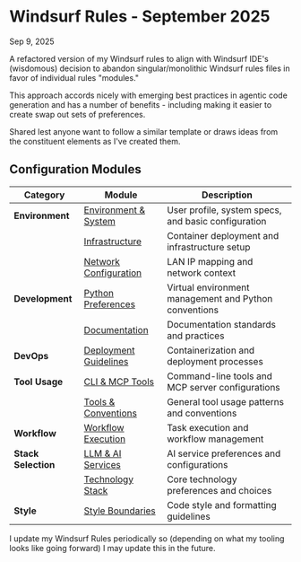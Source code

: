 # Windsurf Rules - September 2025

Sep 9, 2025

A refactored version of my Windsurf rules to align with Windsurf IDE's (wisdomous) decision to abandon singular/monolithic Windsurf rules files in favor of individual rules "modules."

This approach accords nicely with emerging best practices in agentic code generation and has a number of benefits - including making it easier to create swap out sets of preferences.

Shared lest anyone want to follow a similar template or draws ideas from the constituent elements as I've created them. 

## Configuration Modules

| Category | Module | Description |
|----------|--------|-------------|
| **Environment** | [Environment & System](rules/environment/environment.md) | User profile, system specs, and basic configuration |
| | [Infrastructure](rules/environment/infrastructure.md) | Container deployment and infrastructure setup |
| | [Network Configuration](rules/environment/network.md) | LAN IP mapping and network context |
| **Development** | [Python Preferences](rules/python/preferences.md) | Virtual environment management and Python conventions |
| | [Documentation](rules/documentation.md) | Documentation standards and practices |
| **DevOps** | [Deployment Guidelines](rules/devops/deployment.md) | Containerization and deployment processes |
| **Tool Usage** | [CLI & MCP Tools](rules/tool-usage/cli-mcp.md) | Command-line tools and MCP server configurations |
| | [Tools & Conventions](rules/tool-usage/tools-conventions.md) | General tool usage patterns and conventions |
| **Workflow** | [Workflow Execution](rules/workflow/workflow-execution.md) | Task execution and workflow management |
| **Stack Selection** | [LLM & AI Services](stack-selection/llm-ai.md) | AI service preferences and configurations |
| | [Technology Stack](stack-selection/technology-stack.md) | Core technology preferences and choices |
| **Style** | [Style Boundaries](style/style-boundaries.md) | Code style and formatting guidelines |

I update my Windsurf Rules periodically so (depending on what my tooling looks like going forward) I may update this in the future.